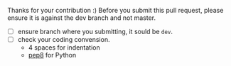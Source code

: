 Thanks for your contribution :)
Before you submit this pull request, please ensure it is against the dev branch and not master. 

- [ ] ensure branch where you submitting, it sould be `dev`.
- [ ] check your coding convension.
  - 4 spaces for indentation
  - [pep8](https://www.python.org/dev/peps/pep-0008/) for Python
